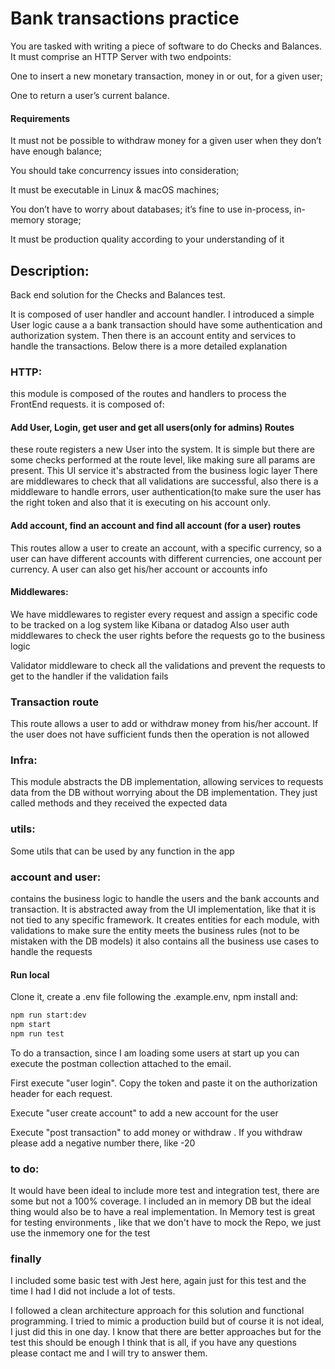 # Bank transactions practice

You are tasked with writing a piece of software to do Checks and Balances.
It must comprise an HTTP Server with two endpoints:

One to insert a new monetary transaction, money in or out, for a given user;

One to return a user’s current balance.

#### Requirements

It must not be possible to withdraw money for a given user when they don’t have enough balance;

You should take concurrency issues into consideration;

It must be executable in Linux & macOS machines;

You don’t have to worry about databases; it’s fine to use in-process, in-memory storage;

It must be production quality according to your understanding of it

## Description:

Back end solution for the Checks and Balances test.

It is composed of user handler and account handler. I introduced a simple User logic cause a a bank transaction should have some authentication and authorization system. Then there is an account entity and services to handle the transactions. Below there is a more detailed explanation

### HTTP:

this module is composed of the routes and handlers to process the FrontEnd requests. it is composed of:

#### Add User, Login, get user and get all users(only for admins) Routes

these route registers a new User into the system. It is simple but there are some checks performed at the route level, like making sure all params are present. This UI service it's abstracted from the business logic layer
There are middlewares to check that all validations are successful, also there is a middleware to handle errors, user authentication(to make sure the user has the right token and also that it is executing on his account only.

#### Add account, find an account and find all account (for a user) routes

This routes allow a user to create an account, with a specific currency, so a user can have different accounts with different currencies, one account per currency. A user can also get his/her account or accounts info

#### Middlewares:

We have middlewares to register every request and assign a specific code to be tracked on a log system like Kibana or datadog
Also user auth middlewares to check the user rights before the requests go to the business logic

Validator middleware to check all the validations and prevent the requests to get to the handler if the validation fails

### Transaction route

This route allows a user to add or withdraw money from his/her account. If the user does not have sufficient funds then the operation is not allowed

### Infra:

This module abstracts the DB implementation, allowing services to requests data from the DB without worrying about the DB implementation. They just called methods and they received the expected data

### utils:

Some utils that can be used by any function in the app

### account and user:

contains the business logic to handle the users and the bank accounts and transaction. It is abstracted away from the UI implementation, like that it is not tied to any specific framework.
It creates entities for each module, with validations to make sure the entity meets the business rules (not to be mistaken with the DB models) it also contains all the business use cases to handle the requests

#### Run local

Clone it, create a .env file following the .example.env, npm install and:

```bash
npm run start:dev
npm start
npm run test
```

To do a transaction, since I am loading some users at start up you can execute the postman collection attached to the email.

First execute "user login". Copy the token and paste it on the authorization header for each request.

Execute "user create account" to add a new account for the user

Execute "post transaction" to add money or withdraw . If you withdraw please add a negative number there, like -20

### to do:

It would have been ideal to include more test and integration test, there are some but not a 100% coverage.
I included an in memory DB but the ideal thing would also be to have a real implementation. In Memory test is great for testing environments , like that we don't have to mock the Repo, we just use the inmemory one for the test

### finally

I included some basic test with Jest here, again just for this test and the time I had I did not include a lot of tests.

I followed a clean architecture approach for this solution and functional programming. I tried to mimic a production build but of course it is not ideal, I just did this in one day. I know that there are better approaches but for the test this should be enough
I think that is all, if you have any questions please contact me and I will try to answer them.
